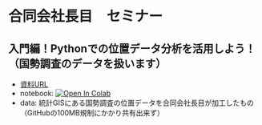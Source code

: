 # 合同会社長目　セミナー
## 入門編！Pythonでの位置データ分析を活用しよう！（国勢調査のデータを扱います）

- [資料URL](https://www.slideshare.net/hideogawa/ss-250520142)
- notebook:  [![Open In Colab](https://colab.research.google.com/assets/colab-badge.svg)](https://colab.research.google.com/github/chomoku/seminer/blob/main/2021_10_27/20211021_data_analytics.ipynb)
- data: 統計GISにある国勢調査の位置データを合同会社長目が加工したもの（GitHubの100MB規制にかかり共有出来ず）